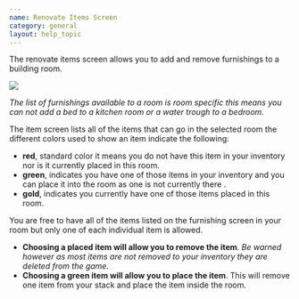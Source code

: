 ```yaml
---
name: Renovate Items Screen
category: general
layout: help_topic
---
```

The renovate items screen allows you to add and remove furnishings to a building room.

![](http://www.forlornonline.com/images/rennovatefurnish.jpg)

_The list of furnishings available to a room is room specific this means you can not add a bed to a kitchen room or a water trough to a bedroom._

The item screen lists all of the items that can go in the selected room the different colors used to show an item indicate the following:

*   **red**, standard color it means you do not have this item in your inventory nor is it currently placed in this room.
*   **green**, indicates you have one of those items in your inventory and you can place it into the room as one is not currently there .
*   **gold**, indicates you currently have one of those items placed in this room.

You are free to have all of the items listed on the furnishing screen in your room but only one of each individual item is allowed.

*   **Choosing a placed item will allow you to remove the item**. _Be warned however as most items are not removed to your inventory they are deleted from the game._
*   **Choosing a green item will allow you to place the item**. This will remove one item from your stack and place the item inside the room.